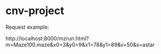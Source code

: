 # cnv-project


Request example:

http://localhost:8000/mzrun.html?m=Maze100.maze&x0=3&y0=9&x1=78&y1=89&v=50&s=astar

